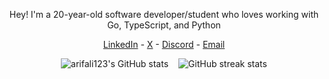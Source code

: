 <p align="center">Hey! I'm a 20-year-old software developer/student who loves working with Go, TypeScript, and Python</p>

<p align="center">
	<a href="https://www.linkedin.com/in/arif-ali-7b80a01b7">LinkedIn</a> - 
	<a href="https://x.com/arifali123">X</a> -
	<a href="https://lookup.ven.earth/u/1221689047089545236">Discord</a> -
	<a href="mailto:arifali640@gmail.com">Email</a>
</p>

<p align="center">
	<img src="https://github-readme-stats.vercel.app/api?username=arifali123&show_icons=true&hide=&count_private=true&title_color=0891b2&text_color=ffffff&icon_color=0891b2&bg_color=1c1917&hide_border=true&show_icons=true" alt="arifali123's GitHub stats" />
	&nbsp;&nbsp;&nbsp;<img src="https://github-readme-streak-stats.herokuapp.com/?user=arifali123&stroke=ffffff&background=1c1917&ring=0891b2&fire=0891b2&currStreakNum=ffffff&currStreakLabel=0891b2&sideNums=ffffff&sideLabels=ffffff&dates=ffffff&hide_border=true" alt="GitHub streak stats" />
</p>
